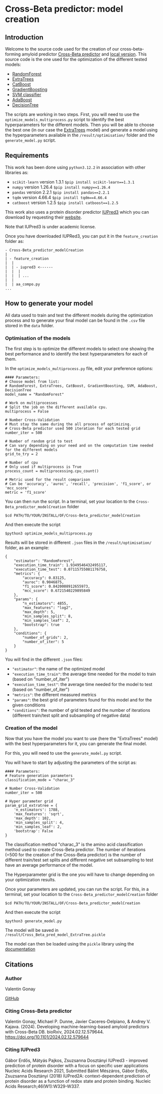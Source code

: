 # Cross-Beta predictor: model creation

## Introduction

Welcome to the source code used for the creation of our cross-beta-forming amyloid predictor [Cross-Beta predictor](https://bioinfo.crbm.cnrs.fr/index.php?route=tools&tool=35) and [local version](https://github.com/Valentin-Gonay/cross-beta-predictor). This source code is the one used for the optimization of the different tested models:
* [RandomForest](https://scikit-learn.org/stable/modules/generated/sklearn.ensemble.RandomForestClassifier.html)
* [ExtraTrees](https://scikit-learn.org/stable/modules/generated/sklearn.ensemble.ExtraTreesClassifier.html)
* [CatBoost](https://catboost.ai/)
* [GradientBoosting](https://scikit-learn.org/stable/modules/generated/sklearn.ensemble.GradientBoostingClassifier.html)
* [SVM classifier](https://scikit-learn.org/1.5/modules/generated/sklearn.svm.SVC.html)
* [AdaBoost](https://scikit-learn.org/stable/modules/generated/sklearn.ensemble.AdaBoostClassifier.html)
* [DecisionTree](https://scikit-learn.org/stable/modules/generated/sklearn.tree.DecisionTreeClassifier.html)

The scripts are working in two steps. First, you will need to use the `optimize_models_multiprocess.py` script to identify the best hyperparameters for the different models. Then you will be able to choose the best one (in our case the [ExtraTrees](https://scikit-learn.org/stable/modules/generated/sklearn.ensemble.ExtraTreesClassifier.html) model) and generate a model using the hyperparameters available in the `/result/optimisation/` folder and the `generate_model.py` script.

## Requirements

This work has been done using `python3.12.2` in association with other libraries as:
* `scikit-learn` version 1.3.1 `$pip install scikit-learn==1.3.1`
* `numpy` version 1.26.4 `$pip install numpy==1.26.4`
* `pandas` version 2.2.1 `$pip install pandas==2.2.1`
* `tqdm` version 4.66.4 `$pip install tqdm==4.66.4`
* `catboost` version 1.2.5 `$pip install catboost==1.2.5`
 
This work also uses a protein disorder predictor [IUPred3](https://iupred3.elte.hu/) which you can download by requesting their [website](https://iupred3.elte.hu/download_new). 

Note that IUPred3 is under academic license.

Once you have downloaded IUPRed3, you can put it in the `feature_creation` folder as:

```
- Cross-Beta_predictor_modelCreation
|
| - feature_creation
|  |
|  | - iupred3 <------
|  |  |
|  |  | ...
|  |
|  | aa_compo.py
...
```




## How to generate your model

All data used to train and test the different models during the optimization process and to generate your final model can be found in the `.csv` file stored in the `data` folder.

### Optimisation of the models
The first step is to optimize the different models to select one showing the best performance and to identify the best hyperparameters for each of them.

In the `optimize_models_multiprocess.py` file, edit your preference options:

```
#### Parameters:
# Choose model from list:
# RandomForest, ExtraTrees, CatBoost, GradientBoosting, SVM, AdaBoost, DecisionTree
model_name = "RandomForest"

# Work on multiprocesses
# Split the job on the different available cpu. 
multiprocess = False

# Number Cross-Validation
# Must stay the same during the all process of optimizing.
# Cross-Beta predictor used 500 iteration for each tested grid
number_iter = 500

# Number of random grid to test
# Can vary depending on your need and on the computation time needed for the different models
grid_to_try = 2

# Number of cpu
# Only used if multiprocess is True
process_count = multiprocessing.cpu_count()

# Metric used for the result comparison
# Can be 'accuracy', 'auroc', 'recall', 'precision', 'f1_score', or 'mcc_score'
metric = 'f1_score'
```

You can then run the script. In a terminal, set your location to the `Cross-Beta_predictor_modelCreation` folder

```$cd PATH/TO/YOUR/INSTALL/OF/Cross-Beta_predictor_modelCreation```

And then execute the script

```$python3 optimize_models_multiprocess.py```


Results will be stored in different `.json` files in the `/result/optimisation/` folder, as an example:
```
{
    "estimator": "RandomForest",
    "execution_time_train": 1.9349546432495117,
    "execution_time_test": 0.07115755081176758,
    "metrics": {
        "accuracy": 0.83125,
        "auroc": 0.9046875,
        "f1_score": 0.8420008912655973,
        "mcc_score": 0.6721540229895849
    },
    "params": {
        "n_estimators": 4855,
        "max_features": "log2",
        "max_depth": 5,
        "min_samples_split": 8,
        "min_samples_leaf": 2,
        "bootstrap": true
    },
    "conditions": {
        "number_of_grids": 2,
        "number_of_iter": 5
    }
}
```

You will find in the different `.json` files:
* `"estimator"`: the name of the optimized model
* `"execution_time_train"`: the average time needed for the model to train (based on "number_of_iter")
* `"execution_time_test"`: the average time needed for the model to test (based on "number_of_iter")
* `"metrics"`: the different measured metrics
* `"params"`: the best grid of parameters found for this model and for the given conditions
* `"conditions"`: the number of grid tested and the number of iterations (different train/test split and subsampling of negative data)


### Creation of the model

Now that you have the model you want to use (here the "ExtraTrees" model) with the best hyperparameters for it, you can generate the final model.

For this, you will need to use the `generate_model.py` script.

You will have to start by adjusting the parameters of the script as:

```
#### Parameters:
# Feature generation parameters
classification_mode = "charac_3"

# Number Cross-Validation
number_iter = 500

# Hyper parameter grid
param_grid_extratree = {
    'n_estimators': 1788,
    'max_features': 'sqrt', 
    'max_depth': 102, 
    'min_samples_split': 4, 
    'min_samples_leaf': 2, 
    'bootstrap': False
}
```

The classification method "charac_3" is the amino acid classification method used to create Cross-Beta predictor. The number of iterations (=500 for the creation of the Cross-Beta predictor) is the number of different train/test set splits and different negative set subsampling to test have an average performance of the model.

The Hyperparameter grid is the one you will have to change depending on your optimization results.

Once your parameters are updated, you can run the script. For this, in a terminal, set your location to the `Cross-Beta_predictor_modelCreation` folder

```$cd PATH/TO/YOUR/INSTALL/OF/Cross-Beta_predictor_modelCreation```

And then execute the script

```$python3 generate_model.py```

The model will be saved in `/result/Cross_Beta_pred_model_ExtraTree.pickle`

The model can then be loaded using the `pickle` library using the [documentation](https://docs.python.org/3/library/pickle.html)



## Citations
### Author
Valentin Gonay

[GitHub](https://github.com/Valentin-Gonay)

### Citing Cross-Beta predictor

Valentin Gonay, Michael P. Dunne, Javier Caceres-Delpiano, & Andrey V. Kajava. (2024). Developing machine-learning-based amyloid predictors with Cross-Beta DB. bioRxiv, 2024.02.12.579644. https://doi.org/10.1101/2024.02.12.579644

### Citing IUPred3

Gábor Erdős, Mátyás Pajkos, Zsuzsanna Dosztányi IUPred3 - improved prediction of protein disorder with a focus on specific user applications Nucleic Acids Research 2021, Submitted Bálint Mészáros, Gábor Erdős, Zsuzsanna Dosztányi (2018) IUPred2A: context-dependent prediction of protein disorder as a function of redox state and protein binding. Nucleic Acids Research;46(W1):W329-W337.

